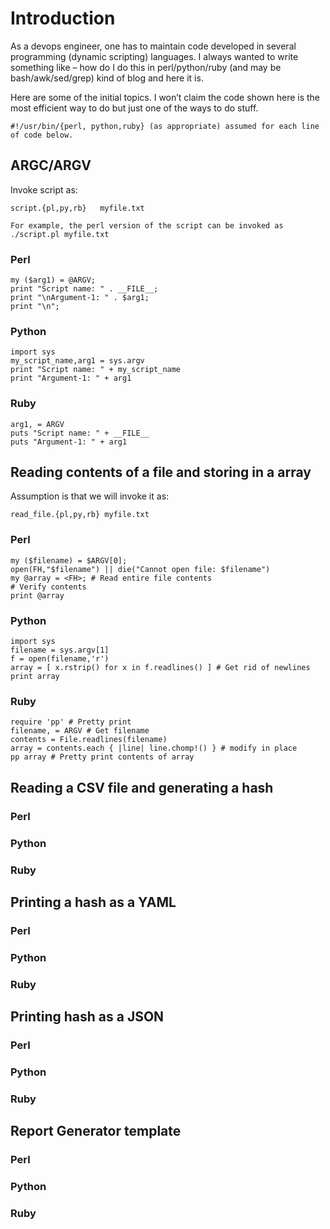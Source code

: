 # Introduction
  As a devops engineer, one has to maintain code developed in several programming (dynamic scripting) languages. 
I always wanted to write something like – how do I do this in perl/python/ruby (and may be bash/awk/sed/grep) kind of blog and here it is.

Here are some of the initial topics. I won’t claim the code shown here is the most efficient way to do but just one
of the ways to do stuff.

```
#!/usr/bin/{perl, python,ruby} (as appropriate) assumed for each line of code below.
```

## ARGC/ARGV

Invoke script as:
```
script.{pl,py,rb}   myfile.txt

For example, the perl version of the script can be invoked as 
./script.pl myfile.txt

```

### Perl
```
my ($arg1) = @ARGV;
print "Script name: " . __FILE__;
print "\nArgument-1: " . $arg1;
print "\n";
```
### Python
```
import sys
my_script_name,arg1 = sys.argv
print "Script name: " + my_script_name
print "Argument-1: " + arg1
```

### Ruby
```
arg1, = ARGV
puts "Script name: " + __FILE__
puts "Argument-1: " + arg1
```


## Reading contents of a file and storing in a array
Assumption is that we will invoke it as:
```
read_file.{pl,py,rb} myfile.txt
```

### Perl
```
my ($filename) = $ARGV[0];
open(FH,"$filename") || die("Cannot open file: $filename")
my @array = <FH>; # Read entire file contents 
# Verify contents 
print @array
```

### Python
```
import sys
filename = sys.argv[1]
f = open(filename,'r')
array = [ x.rstrip() for x in f.readlines() ] # Get rid of newlines 
print array
```

### Ruby
```
require 'pp' # Pretty print
filename, = ARGV # Get filename
contents = File.readlines(filename)
array = contents.each { |line| line.chomp!() } # modify in place
pp array # Pretty print contents of array
```

 

## Reading a CSV file and generating a hash

### Perl

### Python

### Ruby

 

## Printing a hash as a YAML

### Perl

### Python

### Ruby

 

## Printing hash as a JSON

### Perl

### Python

### Ruby

 

## Report Generator template

### Perl

### Python

### Ruby

 


